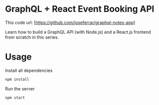 # GraphQL + React Event Booking API
This code url: [https://github.com/joseferrar/graphql-notes-app]

Learn how to build a GraphQL API (with Node.js) and a React.js frontend from scratch in this series.

# Usage

Install all dependencies
```sh
npm install
```

Run the server
```sh
npm start
```